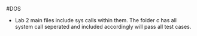 #DOS


* Lab 2 main files include sys calls within them. The folder c has all system call seperated and included accordingly will pass all test cases.
